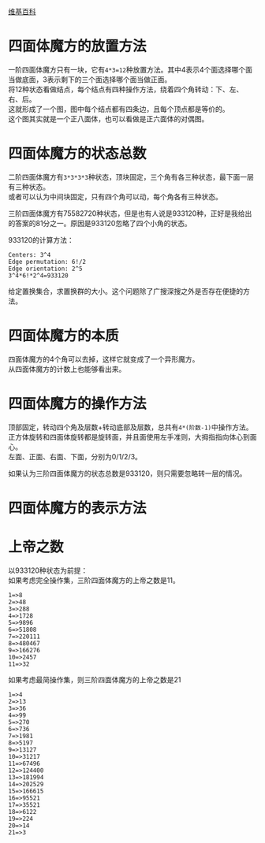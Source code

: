 [维基百科](https://zh.wikipedia.org/wiki/%E9%87%91%E5%AD%97%E5%A1%94%E9%AD%94%E6%96%B9)

# 四面体魔方的放置方法
一阶四面体魔方只有一块，它有`4*3=12`种放置方法。其中4表示4个面选择哪个面当做底面，3表示剩下的三个面选择哪个面当做正面。  
将12种状态看做结点，每个结点有四种操作方法，绕着四个角转动：下、左、右、后。  
这就形成了一个图，图中每个结点都有四条边，且每个顶点都是等价的。  
这个图其实就是一个正八面体，也可以看做是正六面体的对偶图。  


# 四面体魔方的状态总数
二阶四面体魔方有`3*3*3*3`种状态，顶块固定，三个角有各三种状态，最下面一层有三种状态。  
或者可以认为中间块固定，只有四个角可以动，每个角各有三种状态。  

三阶四面体魔方有75582720种状态，但是也有人说是933120种，正好是我给出的答案的81分之一。原因是933120忽略了四个小角的状态。  

933120的计算方法：
```
Centers: 3^4
Edge permutation: 6!/2
Edge orientation: 2^5
3^4*6!*2^4=933120
```

给定置换集合，求置换群的大小。这个问题除了广搜深搜之外是否存在便捷的方法。  

# 四面体魔方的本质
四面体魔方的4个角可以去掉，这样它就变成了一个异形魔方。  
从四面体魔方的计数上也能够看出来。  
# 四面体魔方的操作方法
顶部固定，转动四个角及层数+转动底部及层数，总共有`4*(阶数-1)`中操作方法。  
正方体旋转和四面体旋转都是旋转面，并且面使用左手准则，大拇指指向体心到面心。  
左面、正面、右面、下面，分别为0/1/2/3。  

如果认为三阶四面体魔方的状态总数是933120，则只需要忽略转一层的情况。  

# 四面体魔方的表示方法
[](./res/四面体魔方展开图.jpeg)

[](./res/diamond.jpeg)
# 上帝之数
以933120种状态为前提：  
如果考虑完全操作集，三阶四面体魔方的上帝之数是11。 
``` 
1=>8
2=>48
3=>288
4=>1728
5=>9896
6=>51808
7=>220111
8=>480467
9=>166276
10=>2457
11=>32
```

如果考虑最简操作集，则三阶四面体魔方的上帝之数是21
```
1=>4
2=>13
3=>36
4=>99
5=>270
6=>736
7=>1981
8=>5197
9=>13127
10=>31217
11=>67496
12=>124400
13=>181994
14=>202529
15=>166615
16=>95521
17=>35521
18=>6122
19=>224
20=>14
21=>3
```
